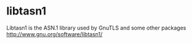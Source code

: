 # libtasn1
Libtasn1 is the ASN.1 library used by GnuTLS and some other packages http://www.gnu.org/software/libtasn1/
